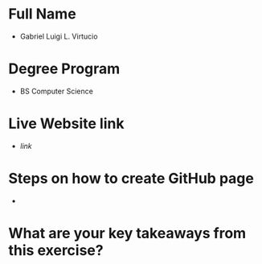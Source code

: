 # Full Name
+ Gabriel Luigi L. Virtucio
# Degree Program
+ BS Computer Science
# Live Website link
+ *link*
# Steps on how to create GitHub page
+ 
# What are your key takeaways from this exercise?